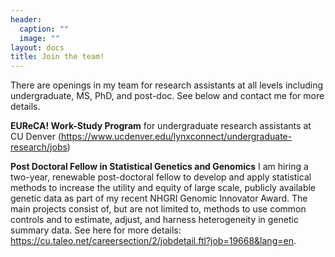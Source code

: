 ```yaml
---
header:
  caption: ""
  image: ""
layout: docs
title: Join the team!
---
```

There are openings in my team for research assistants at all levels including undergraduate, MS, PhD, and post-doc. See below and contact me for more details. 

**EUReCA! Work-Study Program** for undergraduate research assistants at CU Denver (https://www.ucdenver.edu/lynxconnect/undergraduate-research/jobs) 

**Post Doctoral Fellow in Statistical Genetics and Genomics** 
I am hiring a two-year, renewable post-doctoral fellow to develop and apply statistical methods to increase the utility and equity of large scale, publicly available genetic data as part of my recent NHGRI Genomic Innovator Award. The main projects consist of, but are not limited to, methods to use common controls and to estimate, adjust, and harness heterogeneity in genetic summary data. See here for more details:  https://cu.taleo.net/careersection/2/jobdetail.ftl?job=19668&lang=en.

